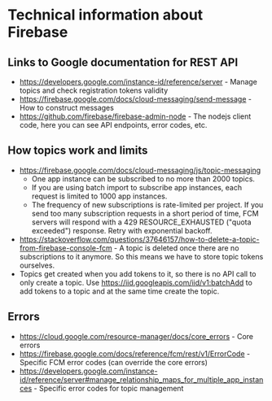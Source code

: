 # Technical information about Firebase

## Links to Google documentation for REST API

- https://developers.google.com/instance-id/reference/server - Manage topics and check registration tokens validity
- https://firebase.google.com/docs/cloud-messaging/send-message - How to construct messages
- https://github.com/firebase/firebase-admin-node - The nodejs client code, here you can see API endpoints, error codes, etc.

## How topics work and limits

- https://firebase.google.com/docs/cloud-messaging/js/topic-messaging
    - One app instance can be subscribed to no more than 2000 topics.
    - If you are using batch import to subscribe app instances, each request is limited to 1000 app instances.
    - The frequency of new subscriptions is rate-limited per project. If you send too many subscription requests in a short period of time, FCM servers will respond with a 429 RESOURCE_EXHAUSTED ("quota exceeded") response. Retry with exponential backoff.
- https://stackoverflow.com/questions/37646157/how-to-delete-a-topic-from-firebase-console-fcm - A topic is deleted once there are no subscriptions to it anymore. So this means we have to store topic tokens ourselves.
- Topics get created when you add tokens to it, so there is no API call to only create a topic. Use https://iid.googleapis.com/iid/v1:batchAdd to add tokens to a topic and at the same time create the topic.

## Errors

- https://cloud.google.com/resource-manager/docs/core_errors - Core errors
- https://firebase.google.com/docs/reference/fcm/rest/v1/ErrorCode - Specific FCM error codes (can override the core errors)
- https://developers.google.com/instance-id/reference/server#manage_relationship_maps_for_multiple_app_instances - Specific error codes for topic management
